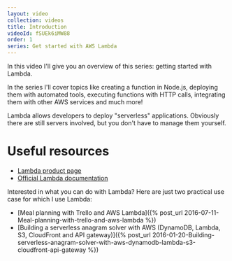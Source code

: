 ```yaml
---
layout: video
collection: videos
title: Introduction
videoId: fSUEk6iMW88
order: 1
series: Get started with AWS Lambda
---
```


In this video I'll give you an overview of this series: getting started with Lambda.

In the series I'll cover topics like creating a function in Node.js, deploying them with automated tools, executing functions with HTTP calls, integrating them with other AWS services and much more!

Lambda allows developers to deploy "serverless" applications. Obviously there are still servers involved, but you don't have to manage them yourself.


# Useful resources
* <a href="https://aws.amazon.com/lambda/details/" target="_blank">Lambda product page</a>
* <a href="http://docs.aws.amazon.com/lambda/latest/dg/welcome.html" target="_blank">Official Lambda documentation</a>

Interested in what you can do with Lambda? Here are just two practical use case for which I use Lambda:

* [Meal planning with Trello and AWS Lambda]({% post_url 2016-07-11-Meal-planning-with-trello-and-aws-lambda %})
* [Building a serverless anagram solver with AWS (DynamoDB, Lambda, S3, CloudFront and API gateway)]({% post_url 2016-01-20-Building-serverless-anagram-solver-with-aws-dynamodb-lambda-s3-cloudfront-api-gateway %})